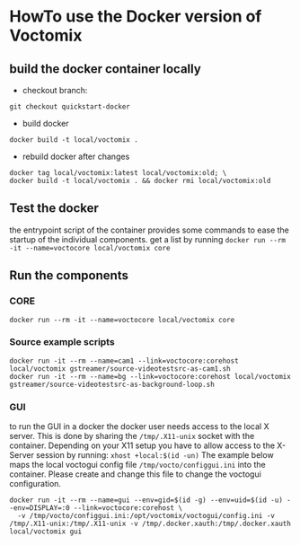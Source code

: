 # HowTo use the Docker version of Voctomix
## build the docker container locally
- checkout branch: 
```
git checkout quickstart-docker
```
- build docker
```
docker build -t local/voctomix .
```
- rebuild docker after changes
```
docker tag local/voctomix:latest local/voctomix:old; \
docker build -t local/voctomix . && docker rmi local/voctomix:old
```

## Test the docker
the entrypoint script of the container provides some commands to ease the startup of the individual components. get a list by running
```docker run --rm -it --name=voctocore local/voctomix core```

## Run the components
### CORE
```
docker run --rm -it --name=voctocore local/voctomix core
```
### Source example scripts
```
docker run -it --rm --name=cam1 --link=voctocore:corehost local/voctomix gstreamer/source-videotestsrc-as-cam1.sh
docker run -it --rm --name=bg --link=voctocore:corehost local/voctomix gstreamer/source-videotestsrc-as-background-loop.sh
```

### GUI
to run the GUI in a docker the docker user needs access to the local X server. This is done by sharing the ```/tmp/.X11-unix``` socket with the container. Depending on your X11 setup you have to allow access to the X-Server session by running: ```xhost +local:$(id -un)```
The example below maps the local voctogui config file ```/tmp/vocto/configgui.ini``` into the container. Please create and change this file to change the voctogui configuration.
```
docker run -it --rm --name=gui --env=gid=$(id -g) --env=uid=$(id -u) --env=DISPLAY=:0 --link=voctocore:corehost \
  -v /tmp/vocto/configgui.ini:/opt/voctomix/voctogui/config.ini -v /tmp/.X11-unix:/tmp/.X11-unix -v /tmp/.docker.xauth:/tmp/.docker.xauth local/voctomix gui
```
